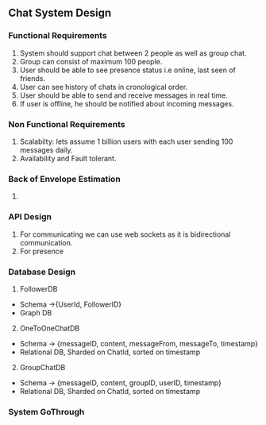 ## Chat System Design

### Functional Requirements
1. System should support chat between 2 people as well as group chat.
2. Group can consist of maximum 100 people.
3. User should be able to see presence status i.e online, last seen of friends.
4. User can see history of chats in cronological order.
5. User should be able to send and receive messages in real time.
6. If user is offline, he should be notified about incoming messages.

### Non Functional Requirements
1. Scalabilty: lets assume 1 billion users with each user sending 100 messages daily.
2. Availability and Fault tolerant.

### Back of Envelope Estimation
1.

### API Design
1. For communicating we can use web sockets as it is bidirectional communication.
2. For presence

### Database Design
1. FollowerDB 
- Schema ->{UserId, FollowerID}
- Graph DB

2. OneToOneChatDB
- Schema -> {messageID, content, messageFrom, messageTo, timestamp}
- Relational DB, Sharded on ChatId, sorted on timestamp

2. GroupChatDB
- Schema -> {messageID, content, groupID, userID, timestamp}
- Relational DB, Sharded on ChatId, sorted on timestamp

### System GoThrough